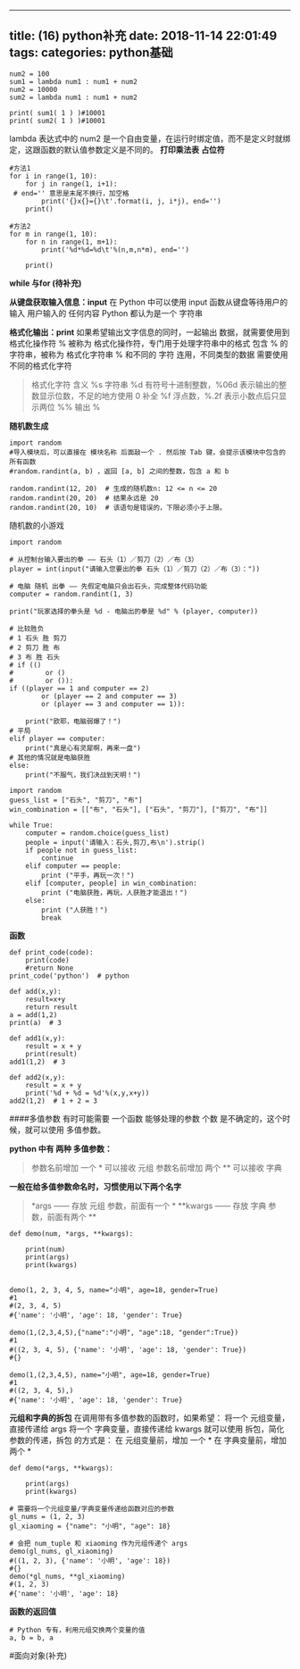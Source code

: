 
---
title: (16) python补充
date: 2018-11-14 22:01:49
tags:
categories: python基础
---
```
num2 = 100
sum1 = lambda num1 : num1 + num2 
num2 = 10000
sum2 = lambda num1 : num1 + num2 

print( sum1( 1 ) )#10001
print( sum2( 1 ) )#10001
```
lambda 表达式中的 num2 是一个自由变量，在运行时绑定值，而不是定义时就绑定，这跟函数的默认值参数定义是不同的。
**打印乘法表**
**占位符**
```
#方法1
for i in range(1, 10):
    for j in range(1, i+1):
 # end='' 意思是末尾不换行，加空格
        print('{}x{}={}\t'.format(i, j, i*j), end='') 
    print()

#方法2
for m in range(1, 10):
    for n in range(1, m+1):
        print('%d*%d=%d\t'%(n,m,n*m), end='')
 
    print()
```
**while 与for (待补充)**



**从键盘获取输入信息：input**
在 Python 中可以使用 input 函数从键盘等待用户的输入
用户输入的 任何内容 Python 都认为是一个 字符串

**格式化输出：print**
如果希望输出文字信息的同时，一起输出 数据，就需要使用到 格式化操作符
% 被称为 格式化操作符，专门用于处理字符串中的格式
包含 % 的字符串，被称为 格式化字符串
% 和不同的 字符 连用，不同类型的数据 需要使用 不同的格式化字符
>格式化字符   含义
%s	   字符串
%d	   有符号十进制整数，%06d 表示输出的整数显示位数，不足的地方使用 0 补全
%f	  浮点数，%.2f 表示小数点后只显示两位
%%	  输出 %

**随机数生成**
```
import random
#导入模块后，可以直接在 模块名称 后面敲一个 . 然后按 Tab 键，会提示该模块中包含的所有函数
#random.randint(a, b) ，返回 [a, b] 之间的整数，包含 a 和 b

random.randint(12, 20)  # 生成的随机数n: 12 <= n <= 20   
random.randint(20, 20)  # 结果永远是 20   
random.randint(20, 10)  # 该语句是错误的，下限必须小于上限。
```
随机数的小游戏

```
import random

# 从控制台输入要出的拳 —— 石头（1）／剪刀（2）／布（3）
player = int(input("请输入您要出的拳 石头（1）／剪刀（2）／布（3）："))

# 电脑 随机 出拳 —— 先假定电脑只会出石头，完成整体代码功能
computer = random.randint(1, 3)

print("玩家选择的拳头是 %d - 电脑出的拳是 %d" % (player, computer))

# 比较胜负
# 1 石头 胜 剪刀
# 2 剪刀 胜 布
# 3 布 胜 石头
# if (()
#        or ()
#        or ()):
if ((player == 1 and computer == 2)
        or (player == 2 and computer == 3)
        or (player == 3 and computer == 1)):

    print("欧耶，电脑弱爆了！")
# 平局
elif player == computer:
    print("真是心有灵犀啊，再来一盘")
# 其他的情况就是电脑获胜
else:
    print("不服气，我们决战到天明！")
```
```
import random
guess_list = ["石头", "剪刀", "布"]
win_combination = [["布", "石头"], ["石头", "剪刀"], ["剪刀", "布"]]

while True:
    computer = random.choice(guess_list)
    people = input('请输入：石头,剪刀,布\n').strip()
    if people not in guess_list:
        continue
    elif computer == people:
        print ("平手，再玩一次！")
    elif [computer, people] in win_combination:
        print ("电脑获胜，再玩，人获胜才能退出！")
    else:
        print ("人获胜！")
        break
```
**函数**
```    
def print_code(code):
    print(code)
    #return None
print_code('python')  # python

def add(x,y):
    result=x+y
    return result
a = add(1,2)
print(a)  # 3

def add1(x,y):
    result = x + y
    print(result)
add1(1,2)  # 3

def add2(x,y):
    result = x + y
    print('%d + %d = %d'%(x,y,x+y))
add2(1,2)  # 1 + 2 = 3
```
####多值参数
有时可能需要 一个函数 能够处理的参数 个数 是不确定的，这个时候，就可以使用 多值参数。

**python 中有 两种 多值参数：**
>参数名前增加 一个 * 可以接收 元组
参数名前增加 两个 ** 可以接收 字典

**一般在给多值参数命名时，习惯使用以下两个名字**
>*args —— 存放 元组 参数，前面有一个 *
**kwargs —— 存放 字典 参数，前面有两个 **

```
def demo(num, *args, **kwargs):

    print(num)
    print(args)
    print(kwargs)


demo(1, 2, 3, 4, 5, name="小明", age=18, gender=True)
#1
#(2, 3, 4, 5)
#{'name': '小明', 'age': 18, 'gender': True}

demo(1,(2,3,4,5),{"name":"小明", "age":18, "gender":True})
#1
#((2, 3, 4, 5), {'name': '小明', 'age': 18, 'gender': True})
#{}

demo(1,(2,3,4,5), name="小明", age=18, gender=True)
#1
#((2, 3, 4, 5),)
#{'name': '小明', 'age': 18, 'gender': True}
```
**元组和字典的拆包**
在调用带有多值参数的函数时，如果希望：
将一个 元组变量，直接传递给 args
将一个 字典变量，直接传递给 kwargs
就可以使用 拆包，简化参数的传递，拆包 的方式是：
在 元组变量前，增加 一个 *
在 字典变量前，增加 两个 *
```
def demo(*args, **kwargs):

    print(args)
    print(kwargs)

# 需要将一个元组变量/字典变量传递给函数对应的参数
gl_nums = (1, 2, 3)
gl_xiaoming = {"name": "小明", "age": 18}

# 会把 num_tuple 和 xiaoming 作为元组传递个 args
demo(gl_nums, gl_xiaoming)
#((1, 2, 3), {'name': '小明', 'age': 18})
#{}
demo(*gl_nums, **gl_xiaoming)
#(1, 2, 3)
#{'name': '小明', 'age': 18}
```

**函数的返回值**
```
# Python 专有，利用元组交换两个变量的值
a, b = b, a
```


#面向对象(补充)
